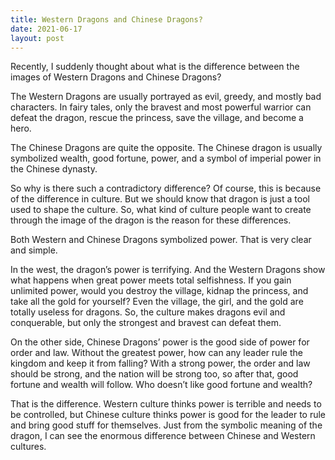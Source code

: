 ```yaml
---
title: Western Dragons and Chinese Dragons?
date: 2021-06-17
layout: post
---
```

Recently, I suddenly thought about what is the difference between the images of Western Dragons and Chinese Dragons?

The Western Dragons are usually portrayed as evil, greedy, and mostly bad characters. In fairy tales, only the bravest and most powerful warrior can defeat the dragon, rescue the princess, save the village, and become a hero.

The Chinese Dragons are quite the opposite. The Chinese dragon is usually symbolized wealth, good fortune, power, and a symbol of imperial power in the Chinese dynasty.

So why is there such a contradictory difference? Of course, this is because of the difference in culture. But we should know that dragon is just a tool used to shape the culture. So, what kind of culture people want to create through the image of the dragon is the reason for these differences.

Both Western and Chinese Dragons symbolized power. That is very clear and simple.

In the west, the dragon&#8217;s power is terrifying. And the Western Dragons show what happens when great power meets total selfishness. If you gain unlimited power, would you destroy the village, kidnap the princess, and take all the gold for yourself? Even the village, the girl, and the gold are totally useless for dragons. So, the culture makes dragons evil and conquerable, but only the strongest and bravest can defeat them.

On the other side, Chinese Dragons&#8217; power is the good side of power for order and law. Without the greatest power, how can any leader rule the kingdom and keep it from falling? With a strong power, the order and law should be strong, and the nation will be strong too, so after that, good fortune and wealth will follow. Who doesn’t like good fortune and wealth?

That is the difference. Western culture thinks power is terrible and needs to be controlled, but Chinese culture thinks power is good for the leader to rule and bring good stuff for themselves. Just from the symbolic meaning of the dragon, I can see the enormous difference between Chinese and Western cultures.
